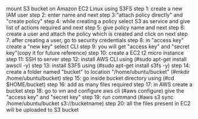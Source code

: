 mount S3 bucket on Amazon EC2 Linux using S3FS
step 1: create a new IAM user
step 2: enter name and next
step 3:"attach policy directly"
               and
        "create policy"
step 4: while creating a policy select
         S3 as service
        and give list of actions required
        and next
step 5: give policy name and next
step 6: create a user and attach the policy which is created and click on next
step 7: after creating a user, go to security credentials
step 8: in "access key" create a "new key"
         select CLI
step 9: you will get "access key" and "secret key"(copy it for future reference)
step 10: create a EC2 t2 micro instance
step 11: SSH to server
step 12: install AWS CLI using
         (#sudo apt-get install awscli -y)
step 13: install S3FS using
         (#sudo apt-get install s3fs -y)
step 14: create a folder named "bucket" to location "/home/ubuntu/bucket"
         (#mkdir /home/ubuntu/bucket)
step 15: go inside bucket directory using
         (#cd $HOME/bucket)
step 16: add as many files required 
step 17: in AWS create a bucket
step 18: go to vm and configure aws cli
         (#aws configure)
         give the "access key" and "secret key"
step 19: run command 
         (#aws s3 sync /home/ubuntu/bucket s3://bucketname)
step 20: all the files present in EC2 will be uploaded to S3 bucket

         

         
